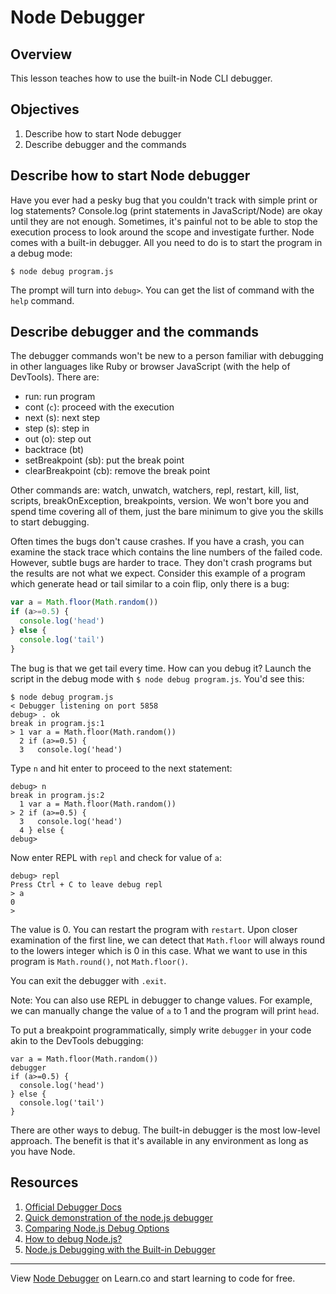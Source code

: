 # Node Debugger

## Overview

This lesson teaches how to use the built-in Node CLI debugger.

## Objectives

1. Describe how to start Node debugger
1. Describe debugger and the commands

## Describe how to start Node debugger

Have you ever had a pesky bug that you couldn't track with simple print or log statements? Console.log (print statements in JavaScript/Node) are okay until they are not enough. Sometimes, it's painful not to be able to stop the execution process to look around the scope and investigate further. Node comes with a built-in debugger. All you need to do is to start the program in a debug mode:

```
$ node debug program.js
```

The prompt will turn into `debug>`. You can get the list of command with the `help` command.

## Describe debugger and the commands

The debugger commands won't be new to a person familiar with debugging in other languages like Ruby or browser JavaScript (with the help of DevTools). There are:

* run: run program
* cont (`c`): proceed with the execution
* next (s): next step
* step (s): step in
* out (o): step out
* backtrace (bt)
* setBreakpoint (sb): put the break point
* clearBreakpoint (cb): remove the break point

Other commands are: watch, unwatch, watchers, repl, restart, kill, list, scripts, breakOnException, breakpoints, version. We won't bore you and spend time covering all of them, just the bare minimum to give you the skills to start debugging.

Often times the bugs don't cause crashes. If you have a crash, you can examine the stack trace which contains the line numbers of the failed code. However, subtle bugs are harder to trace. They don't crash programs but the results are not what we expect. Consider this example of a program which generate head or tail similar to a coin flip, only there is a bug:

```js
var a = Math.floor(Math.random())
if (a>=0.5) {
  console.log('head')
} else {
  console.log('tail')
}
```

The bug is that we get tail every time. How can you debug it? Launch the script in the debug mode with `$ node debug program.js`. You'd see this:

```
$ node debug program.js
< Debugger listening on port 5858
debug> . ok
break in program.js:1
> 1 var a = Math.floor(Math.random())
  2 if (a>=0.5) {
  3   console.log('head')
```

Type `n` and hit enter to proceed to the next statement:

```
debug> n
break in program.js:2
  1 var a = Math.floor(Math.random())
> 2 if (a>=0.5) {
  3   console.log('head')
  4 } else {
debug>
```

Now enter REPL with `repl` and check for value of `a`:

```
debug> repl
Press Ctrl + C to leave debug repl
> a
0
>
```

The value is 0. You can restart the program with `restart`. Upon closer examination of the first line, we can detect that `Math.floor` will always round to the lowers integer which is 0 in this case. What we want to use in this program is `Math.round()`, not `Math.floor()`.

You can exit the debugger with `.exit`.

Note: You can also use REPL in debugger to change values. For example, we can manually change the value of `a` to 1 and the program will print `head`.


To put a breakpoint programmatically, simply write `debugger` in your code akin to the DevTools debugging:

```
var a = Math.floor(Math.random())
debugger
if (a>=0.5) {
  console.log('head')
} else {
  console.log('tail')
}
```

There are other ways to debug. The built-in debugger is the most low-level approach. The benefit is that it's available in any environment as long as you have Node.


## Resources

1. [Official Debugger Docs](https://nodejs.org/dist/latest-v5.x/docs/api/debugger.html)
1. [Quick demonstration of the node.js debugger](https://www.youtube.com/watch?v=V1vwGDVtAkM)
2. [Comparing Node.js Debug Options](http://spin.atomicobject.com/2015/09/25/debug-node-js)
3. [How to debug Node.js?](http://www.100percentjs.com/best-way-debug-node-js)
4. [Node.js Debugging with the Built-in Debugger](http://technosophos.com/2011/10/28/nodejs-debugging-built-debugger.html)

---

<p data-visibility='hidden'>View <a href='https://learn.co/lessons/node-debugger' title='Node Debugger'>Node Debugger</a> on Learn.co and start learning to code for free.</p>
